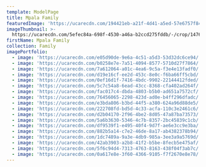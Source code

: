 ```yaml
---
template: ModelPage
title: Mpala Family
featuredImage: 'https://ucarecdn.com/194421eb-a21f-4d41-a5ed-57e6757f8424/'
imageThumbnail: >-
  https://ucarecdn.com/5efec84a-698f-4530-a46a-b2ccd275fddb/-/crop/1476x1707/493,0/-/preview/
firstName: Mpala Family
collection: Family
imagePortfolio:
  - image: 'https://ucarecdn.com/e05d90de-9e6a-4c51-a5d3-53d32dc6ce94/'
  - image: 'https://ucarecdn.com/b0258e7e-7a51-4094-8577-5710d27f7864/'
  - image: 'https://ucarecdn.com/7a612064-a01c-4ea6-9c5a-f3e4e13fadf0/'
  - image: 'https://ucarecdn.com/d19e16cf-ee2d-453c-8e0c-f6ba66ff5cbd/'
  - image: 'https://ucarecdn.com/0ef16d1f-7416-4bdc-9902-22144412fded/'
  - image: 'https://ucarecdn.com/5c7c54a8-6ead-43cc-8368-cfa402ad264f/'
  - image: 'https://ucarecdn.com/fac017c4-dbda-4803-b5b0-ad651a7572cf/'
  - image: 'https://ucarecdn.com/76456065-2298-423d-ad0e-b4ff296dfadc/'
  - image: 'https://ucarecdn.com/e3bda806-b3bd-44f5-a380-624a96d88de5/'
  - image: 'https://ucarecdn.com/222708fd-bd5d-4c33-acfa-110c3e2461c6/'
  - image: 'https://ucarecdn.com/d2b04170-2f96-4be2-8d05-47a87ba73573/'
  - image: 'https://ucarecdn.com/5a6b3630-5346-4c7b-8357-2bc45839c1cb/'
  - image: 'https://ucarecdn.com/df9539f1-e495-40f4-9d7f-ae6e3cc9e3ba/'
  - image: 'https://ucarecdn.com/882b5a14-c7e2-46de-8a17-ab4382378b94/'
  - image: 'https://ucarecdn.com/1dc7489a-9a3e-4db9-985a-3ee3a9a5769d/'
  - image: 'https://ucarecdn.com/42ab3903-a2b8-41f2-b5be-8fecb5e475af/'
  - image: 'https://ucarecdn.com/5f6c94d4-7313-4763-8163-438f04f3ab7c/'
  - image: 'https://ucarecdn.com/0a617e8e-3f60-4366-9105-f7f2670e8e78/'
---
```


